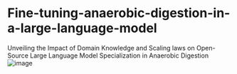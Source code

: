 # Fine-tuning-anaerobic-digestion-in-a-large-language-model
Unveiling the Impact of Domain Knowledge and Scaling laws on Open-Source Large Language Model Specialization in Anaerobic Digestion
![image](https://github.com/user-attachments/assets/c9519cef-b372-4516-8703-a4d0a00d1a95)

